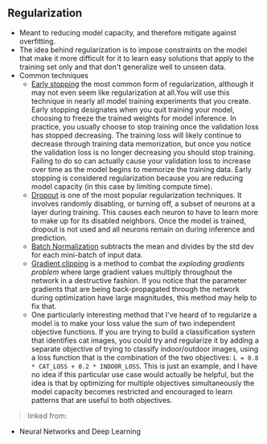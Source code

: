 ## Regularization

- Meant to reducing model capacity, and therefore mitigate against overfitting.
- The idea behind regularization is to impose constraints on the model that make it more difficult for it to learn easy solutions that apply to the training set only and that don't generalize well to unseen data. 
- Common techniques
	- [Early stopping](https://en.wikipedia.org/wiki/Early_stopping) the most common form of regularization, although it may not even seem like regularization at all.You will use this technique in nearly all model training experiments that you create. Early stopping designates when you quit training your model, choosing to freeze the trained weights for model inference. In practice, you usually choose to stop training once the validation loss has stopped decreasing. The training loss will likely continue to decrease through training data memorization, but once you notice the validation loss is no longer decreasing you should stop training. Failing to do so can actually cause your validation loss to increase over time as the model begins to memorize the training data. Early stopping is considered regularization because you are reducing model capacity (in this case by limiting compute time).
	- [Dropout](https://www.cs.toronto.edu/~hinton/absps/JMLRdropout.pdf) is one of the most popular regularization techniques. It involves randomly disabling, or turning off, a subset of neurons at a layer during training. This causes each neuron to have to learn more to make up for its disabled neighbors. Once the model is trained, dropout is not used and all neurons remain on during inference and prediction.
	- [Batch Normalization](https://towardsdatascience.com/batch-normalization-in-neural-networks-1ac91516821c) subtracts the mean and divides by the std dev for each mini-batch of input data.
	- [Gradient clipping](https://hackernoon.com/gradient-clipping-57f04f0adae) is a method to combat the *exploding gradients problem* where large gradient values multiply throughout the network in a destructive fashion. If you notice that the parameter gradients that are being back-propagated through the network during optimization have large magnitudes, this method may help to fix that. 
	- One particularly interesting method that I've heard of to regularize a model is to make your loss value the sum of two independent objective functions. If you are trying to build a classification system that identifies cat images, you could try and regularize it by adding a separate objective of trying to classify indoor/outdoor images, using a loss function that is the combination of the two objectives: `L = 0.8 * CAT_LOSS + 0.2 * INDOOR_LOSS`. This is just an example, and I have no idea if this particular use case would actually be helpful, but the idea is that by optimizing for multiple objectives simultaneously the model capacity becomes restricted and encouraged to learn patterns that are useful to both objectives.

> linked from:
- Neural Networks and Deep Learning